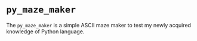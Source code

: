 # `py_maze_maker`

The `py_maze_maker` is a simple ASCII maze maker to test my newly acquired knowledge of Python language.
